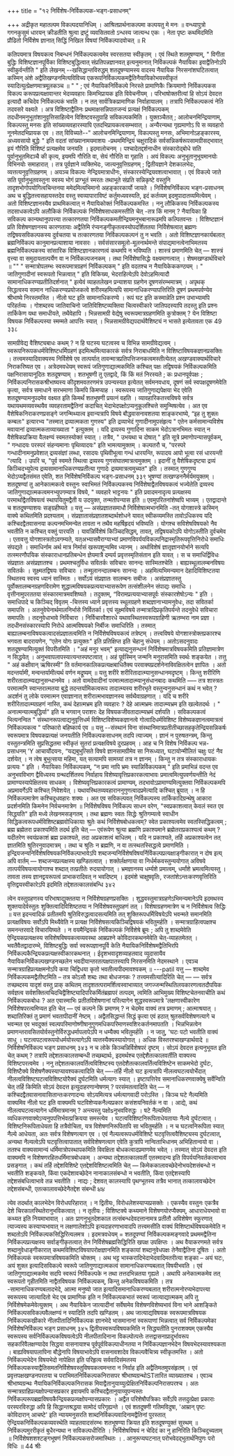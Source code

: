 +++
title = "१२ निर्विशेष-निर्विकल्पक-भङ्ग-प्रसाधनम्"

+++
अद्रीकृत महातल्पम विकल्पदयानिधिम् । आश्रितप्रार्थनाकल्पमा कल्पयतु मे मनः ॥ 
वन्ध्यापुत्रो गगनकुसुमं धारयन् क्रीडतीति 
श्रुत्वा द्रष्टुं व्यवसितवतो ऽन्धस्य जात्यन्ध एकः । 
नेता पृष्टः कथमिदमिति प्रौढितो निर्विशेष
ज्ञानात् सिद्धिं निखिल विषयां निर्विकल्पादवोचत् ॥ 
R 

कतिपयमात्र विषयकत्व निबन्धनं निर्विकल्पकत्वमेव स्वरसतया स्वीकृतम् । एवं स्थिते शतमूषण्याम्, " विगीता बुद्धिः विशिष्टज्ञानपूर्विका विशिष्टबुद्धित्वात् संप्रतिपन्नज्ञानवत् इत्यनुमानात् निर्विकल्पकं नैयायिका इवाद्वैतिनोऽपि स्वीकुर्वन्तीति " इति लेखनम् --खसिद्धान्तविरुद्धम् शतदूषण्यामस्य वादस्य नैयायिक निरसनांशघटितत्वात् कस्मिन् अंशे अद्वैतिखण्डनमित्यविविच्य एकरूपनिर्विकल्पकमद्वैतिनैयायिकोभयस्वीकृतं स्यादित्युत्प्रेक्षणमात्रमूलकञ्च ॥ 
" 
" 
; 
एवं नैयायिकनिर्विकल्पे निरस्ते प्रामाणिकैः क्रियमाणो निर्विकल्पकस विकल्प करूपप्रत्यक्षावान्तर भेदव्यवहारः किमभिप्रायक इति विवेचनीयम् । परिभाषोक्तरीत्यां हि सोऽयं देवदत्त इत्यादौ कचिदेव निर्विकल्पकं भवति । न तत् सार्वत्रिकप्रामाणिक निर्वाहायालम् । तत्रापि निर्विकल्पकत्वं नेति तदवसरे वक्ष्यते । अत्र विशिष्टाद्वैतिनः प्रथमाक्षसन्निपातजन्यं प्रत्यक्षं निर्विकल्पकम् तदधीनमनुभूतांशानुवृत्तिसाहित्येन विशिष्टवस्तुग्राहि सविकल्पकमिति । युक्तञ्चैतत् ; आलोचनमिन्द्रियाणाम्, विकल्पस्तु मनसः इति सांख्यव्यवहारस्यापि एतदभिप्रायकत्वसम्भवात् । अन्यैरन्यथा गृह्यमाणोऽ पि स व्यवहारो नूनमेतदभिप्रायक एव । तत् विविच्यते--" आलोचनमिन्द्रियाणाम्, विकल्पस्तु मनसः, अभिमानोऽहङ्कारस्य, अध्यवसायो बुद्धेः " इति वदतां सांख्यानामयमाशयः -प्रथममिन्द्रियं चक्षुरादिकं सर्वसन्निकर्षरूपसामग्रीसद्भावात् इयं गौरिति विशिष्टं प्रत्यक्षमेव जनयति । इदमालोचनम् । पश्चादेतद्दर्शनाधीन संस्कारोद्बोधे सति पूर्वानुभूतमिदञ्चै की कृत्य, इयमपि गौरिति वा, सेयं गौरिति वा गृहाति । अयं विकल्पः अनुभूतानुभूयमानयोः विभिनयोः समाहारात् । तत्र पूर्वज्ञाने व्यक्तिभेदः, जात्यनुवृत्तिग्रहणम् ; द्वितीयज्ञाने देशकालभेदः, व्यत्तत्यनुवृत्तिग्रहणम् । अयञ्च विकल्पः नेन्द्रियमात्राधीनः, संस्कारस्येन्द्रियवशत्वाभावात् । एवं विकल्पे जाते सति पूर्वानुभूतवस्तुना स्वस्य भोगं प्राग्भूतं स्मरतः तथाभूते संप्रति सन्निकृष्टे वस्तुनि तादृशभोगोपयोगित्वचिन्तनया ममेदमित्यभिमानो अहङ्कारकार्यो जायते । 
निर्विशेषनिर्विकल्प भङ्ग-प्रसाधनम् 
अथ च बुद्धितत्त्वसहायस्तदेव वस्तु स्वव्यापाराविष्टं कर्तुमध्यवस्यति, इदं कर्तव्यम् इदमुपादातव्यमित्येवम् । अतो विशिष्टज्ञानस्यैव प्राथमिकत्वात् न नैयायिकोक्तं निर्विकल्पकमस्ति । 
ननु लौकिकस्य निर्विकल्पकस्य तदसाधकत्वेऽपि अलौकिकं निर्विकल्पकं निर्विशेषसाधकमस्तीति चेत् -तत्र किं मानम् ? नैयायिका हि सविकल्प कान्यथानुपपत्त्या तत्कारणतया निर्विकल्पकमतीन्द्रियमनुभबानारूढमपि कल्पितवन्तः । विशिष्टज्ञानं प्रति विशेषणज्ञानस्य कारणतायाः अद्वैतिमि रंप्यनङ्गीकृतत्वस्योपदर्शिततया निर्विशेषत्वात् ब्रह्मणः तद्विषयसविकल्पकस्य दुर्वचतया च तत्कारणतया निर्विकल्पकल्पनं तु न भवति । अतो विशिष्टज्ञानकार्यबलात् ब्रह्मनिर्विकल्प कानुमानप्रत्याशाया नावसरः । सर्वसंसारसमूलो-मूलनार्थमन्ते संपाद्यमानत्वेनाभिमतस्य ब्रह्मनिर्विकल्पकस्य सांसारिक विशिष्टज्ञानकारणत्वं कथमपि न भविष्यति । शास्त्रं प्रमाणमिति चेत् — शास्त्रं वृत्त्या वा समुदायतात्पर्येण वा न निर्विकल्पजनकम् । तथा निर्विशेषासिद्धेः वक्ष्यमाणत्वात् । शेषमखण्डार्थविचारे ॥ 
"" 
" सन्मात्रोपलम्भः स्वरूपमात्रग्रहणं निर्विकल्पकम् " इति वदतश्च न नैयायिकेककण्ठ्यम् । " जातिगुणादीनां स्वरूपतो भिन्नत्वात् " इति विकिख्य, भेदराहित्येऽपि देवोऽहमित्यादौ सामानाधिकरण्यप्रतीतिदर्शनात् " इत्येवं व्याहतलेखन प्रन्याशया ग्रहणेन दूषणसंरम्भमात्रम् । अपृथक् सिद्धत्वस्य सामान नाधिकरण्यप्रयोजकत्वे शरीरमहमित्यपि सामानाधिकरण्यापत्तिरिति दूषणं प्रथमपर्वण्येव श्रीभाष्ये निरस्तमस्ति । नीलो घट इति सामानाधिकरण्ये 
। रूपं घट इति कस्मान्नेति प्रश्न उभाभ्यामपि परिहर्तव्यः । गोशब्दस्य जातिवाचिनो जातिविशिष्टव्यक्तिवा चित्वस्वीकारे जातिपदस्यापि तदस्तु इति प्रश्नः तार्किकेण यथा समाधीयते, तथैवेहापि । भिन्नसामग्री वेद्येषु स्वरूपमात्रग्रहणमिति कुत्रोक्तम् ? येन विशिष्टा विषयक निर्विकल्पस्या स्मम्मते आपत्तिः स्यात् । भिन्नसामग्रीवेद्यपदार्थवैशिष्ट्यं न भासते इत्येतावता एक
49 
३३८ 

सामग्रीवेद्य वैशिष्ट्यबाधः कथम् ? न हि घटस्य घटत्वस्व च विभिन्न सामग्रीवेद्यत्वम् । स्वरूपनिरूपकधर्मविशिष्टधर्मिग्रहणं इदमित्थमित्याकारकं सर्वत्र निराबाधमिति न विशिष्टाविषयकज्ञानप्रसक्तिः । तत्त्वमस्यादिवाक्यस्य निर्विशेषे एव तात्पर्यात् तावन्मात्रप्रतिपत्तिजनकत्वमस्तीत्येतत् अखण्डवाक्यार्थविचारे निराकरिष्यत एव । 
अत्रेदमवधेयम् स्वरूपं जतिगुणाद्यात्मकमिति कश्चित् पक्षः तद्विषयकं निर्विकल्पकमिति पक्षनिरासायानूदितः शतदूषण्याम् । शतभूषणी तु एतद्वादे, किं किं मतं निरस्यते ; कः प्रधानपूर्वपक्षः ; निर्विकल्पनिरासकश्रीभाष्यस्य कीदृशमवतरणमंत्र उपन्यस्यत इत्येतत् सर्वमनवधाय, दूषणं सर्व स्वपक्षदूषणमेवेति कृत्वा, सर्वत्र समाधाने सरभमाणा किमपि किमप्याह । स्वरूपस्य जातिगुणाद्यपेक्षया भेद एवेति शतदूषण्यामनुपदमेव वक्ष्यत इति किमर्थं शतभूषणी प्रयत्नं वहति । व्यावहारिकतत्त्वविषये सर्वत्र यथायथमव्यवस्थयैव व्यवहरतामद्वैतिनां कदाचित् भेदाभेदपक्षोऽप्यनुकूलश्चित्ते समुन्मिषत्येव । 
अत एव वैशेषिकनिराकरणप्रसङ्गे जगन्मिथ्यात्व इवान्यत्रापि विषये बौद्धवासनावशतया शाङ्करभाष्ये, “इह तु शुक्लः कम्बलः" इत्यारभ्य "तस्मात् द्रव्यात्मकता गुणस्य" इति द्रव्याभेदं गुणादीनामुपसंहृत्य " एतेन कर्मसामान्यविशेष मवायानां द्रव्यात्मकताव्याख्याता " इत्युक्तम् । यदि द्रव्यस्य गुणादिना साकम भेदोऽत्रानभिमतः स्यात् न वैशेषिकप्रक्रिया वैलक्ष्ण्यं स्वमतस्योक्तं स्यात् । तत्रैव, " उभयथा च दोषात् " इति सूत्रे प्रमाणोपन्यासपूर्वकम्, " गन्धादयः परस्परं संहन्यमानाः पृथिव्यादयः" इति भामत्यामुक्तम् । कल्पतरौ च, "परस्परे गन्धादीनामनुप्रवेशात् द्रव्यसंज्ञां लब्धा, रसादयः पृथिवीभूत्वा गन्धं धारयन्ति, रूपादय आपो भूत्वा रसं धारयन्ती "त्यादि । उपरि च, "पूर्व स्वमते स्थित्वा द्रव्यस्य गुणसंघातमात्रत्वमुक्तम् । इदानीं तु वैशेषिकदृष्ट्या द्रव्यं किञ्चिदभ्युपेत्य द्रव्यसामानाधिकरण्यप्रतीत्या गुणादेः द्रव्यमात्रत्वमुच्यत" इति । तस्मात् गुणगुण्य भेदोऽप्यद्वैतसंमत एवेति, शत
निर्विशेषनिर्विकल्प भङ्ग-प्रसाधनम् 
३३९ 
भूषण्यां तत्खण्डननैर्मर्यमयुक्तम् । शतदूषण्यां तु आनेकात्मकत्वे वस्तुनः स्वाभिमतं निर्विकल्पकस्य निर्विशेषाद्वैतविषयकत्वं भज्येतेति द्रव्यस्य जातिगुणाद्यात्मकत्वमनभ्युपगम्यात्र विषये, " व्यवहारे भाट्टनयः " इति प्रवादमनादृत्य प्रत्यक्षस्य परमार्थाद्वैतविषयत्वं स्थापयितुमद्वैती य उदयुक्त, तन्मतोपन्यास इति ॥ एवमुपरितनांशेष्वपि भाव्यम् । एतद्वादान्ते च शतदूषण्याशयः सङ्ग्रहीष्यते ॥ 
यत्तु — असंप्रज्ञातसमाधौ निर्विशेषात्मभानमिति -तत् योगशास्त्रे कस्मिन् वाक्ये कथितमिति प्रदश्यताम् । संप्रज्ञातासंप्रज्ञातशब्दार्थशोधने यावत् स्वीकव्यमस्ति तावोऽधिकस्य यदि कश्चिदद्वैतवासनया कल्पनमभिमन्येत तावता न तथैव महर्षिहृदयं भविष्यति । योगश्च सविशेषविषयको नैव भवतीति न कश्चित् वक्तुं पारयति । यावन्निर्विशेषं किञ्चिदसिद्धम्, तावत्, तद्विषयकोऽपि योगोऽस्तीति दुर्वचमेव । एतावत्तु योगशास्त्रतोऽवगम्यते, यत्अभ्यासवैराग्याभ्यां प्रमाणविपर्ययविकल्पनिद्रास्मृतिरूपवृत्तिनिरोधे समाधिः संपद्यते । समाधिर्नाम अर्थ मात्र निर्मासं खरूपशून्यमिव ध्यानम् । अर्थाविशेषं ज्ञातृज्ञानयोर्भाने सत्यपि तत्स्मरणौपयिक संस्काराधानप्रतिबन्धेन ज्ञेयमात्रै दम्पर्य प्रवृत्तस्मृतिसंतान इति यावत् । स च समाधिर्द्विविधः संप्रज्ञातः असंप्रज्ञातश्च । प्रथमश्चतुर्विधः सवितर्कः सविचारः सानन्दः सास्मितश्चेति । बाह्यस्थूलालम्बनविषयः सवितर्कः । सूक्ष्मतद्विषयः सविचारः । तन्मूलानन्दालम्बनः सानन्दः । अहमित्यभिमन्यमान देहादिविशिष्टतया स्थितस्य स्वस्य ध्यानं सास्मितः । सर्वोऽयं संप्रज्ञातः सालम्बनः सबीजः । असंप्रज्ञातस्तु पूर्वोक्तालम्बनग्रहणविरामेण शुद्धात्मविषयकप्रत्ययाभ्यासरूपेण तत्संशीलनेन संपाद्यः समाधिः । वृत्तीनामुपरततया संस्कारमात्रमवशिष्यते । तदुक्तम्, “विरामप्रत्ययाभ्यासपूर्वः संस्कारशेषोऽन्यः " इति । समाधिपादे च किञ्चिद् विवृतम् -चित्तस्य ध्याने प्रवृत्तस्य स्थूलग्रहणे शब्दज्ञानाभ्यामनुवेधः, तदा सवितर्का समापत्ति । अतनुवेघेनार्थमालनिर्भासे निर्वितर्का। एयं सूक्ष्मविषये तन्मात्रादिप्रकृतिपर्यन्ते तदनुवेधे 
सविचारा समापतिः । तदनुवेधाभावे निर्विचारा । निर्विचारवैशारधे यथावस्थितस्वरूपग्राहिणी ऋतम्भरा नाम प्रज्ञा । तदधीनसंस्कारस्यापि निरोधे आत्मविषयको निर्बीजः समाधिरिति । तस्मात् बाह्यालम्बनाविषयकत्वादसंप्रज्ञातत्वमिति न निर्विशेषविषयकत्वं तत्रेष्टम् । तत्त्वविषये योगशास्त्रोक्तप्रकारश्च भगवता बादरायणेन, “एतेन योगः प्रत्युक्तः" इति प्रतिक्षिप्त इति चेहानु संधेयम् । अतोऽसदनुवादः शतदूषण्यामित्युक्तं विपरीतमिति । "अहं मनुर भवम्" इत्याद्यनुसन्धानं निर्विशेषमात्रविषयकमिति प्रतिज्ञामात्रेण न सिद्धयेत् । अनुभवापलापस्यात्यन्तस्पष्टत्वात् । अहं पूर्वस्मिन् जन्मनि मनुरासमिति स्वर्थः शङ्कयेत । तत्तु " अहं कक्षीवान् ऋषिरस्मी" ति वर्तमानकालिकप्रत्यक्षबाधितैक्य परवाक्यप्रदर्शनेनाविवक्षितत्वेन ज्ञापितः । अतो मदन्तर्यामी, मन्वन्तर्यामीत्यर्थ वर्णन मद्रूष्यम् ॥ 
यत्तु शरीरे शरीरितादात्म्यानुसन्धानमदृष्टम् । किन्तु शरीरिणि शरीरतादात्म्यद्यानुसन्धानमेव । अतो वामदेवादीनां परमात्मतादात्म्यानुसंधानबादः कथमिति —– तत्र शास्त्रतः परमात्मनि स्वान्तरात्मतया बुद्धे तदन्तर्यामिकत्वरूप तादात्म्यस्य शरीरभृते वस्तुन्वनुसन्धानं कथं न भवेत् ? अदर्शनं तु लोके परमात्मन एवाज्ञानात् शरीरात्मभावज्ञानस्य सर्वथैवाग्रहणात् । यदि च शरीरे शरीरितादात्म्यग्रहणं नास्ति, कथं देहात्मभ्रम इति व्यवहारः ? देहे आत्मभ्रमः तादात्म्यभ्रम इति खल्वेतदर्थः । " अनात्मन्यात्मबुद्धिर्या" इति च भगवान् पराशरः देह विषयकजीवतादात्म्यभ्रमं दर्शयति । 
सविकल्पकत्वं 
भित्यनन्वित
" संस्थानरूपत्वाद्यनुवृत्तिधर्म विशिष्टविशेष्यकज्ञानत्वे गोत्वादिधर्मविशिष्ट विशेष्यकज्ञानत्वमात्रत्वं निर्विकल्पकत्व " परिष्कारो बहिष्कार्य एव ॥ यत्तु --संस्थानं विना संस्थानिमात्रप्रतीतीच्छासहकृतेन्द्रियसन्निकर्षः स्वरूपमात्र विषयकप्रत्यक्षं जनयतीति निर्विकल्पकसाधनम् तदपि त्याज्यम् । ज्ञानं न पुरुषतन्त्रम्, किन्तु वस्तुतन्त्रमिति सुप्रसिद्धतमा स्वीकृतं सुतरां प्रत्यक्षविषये दुरप्रहवम् । आह च 
नि विशेष निर्विकल्प भन्न-प्रसाधनम् 
'Y 
आचार्योदयनः, “यद्यबुभुत्सिते विषये ज्ञानसामग्रीमेव सा निरूध्यात्, घटायोन्मीलितं चक्षुः पटं नैव दर्शयेत् । न त्वेष बुभुत्साया महिमा, यत् सत्यामपि सामग्र्यां तत्र न ज्ञानम् । किन्तु न तत्र संस्काराधायकः प्रत्ययः " इति । नैयायिकाः निर्विकल्पकम्, “न प्रमा नापि भ्रमः स्यान्निर्विकल्पकम् " इति प्रमाभिन्नं वदन्त एव अनुभवविभाग द्वैविध्यस्य ग्रन्थदर्शितस्य निर्वाहाय विशेष्यावृत्तिप्रकारकत्वाभावः प्रमात्वमित्युपवर्णयन्तीति नेदं प्रामाण्यस्यापेक्षितस्य साधकम् । विशेष्यवृत्तिप्रकारकत्वं प्रामाण्यम्, तदभावोऽप्रामाण्यमित्युक्तवा निर्विकल्पकमपि अप्रमावर्गेऽपि कश्चित् निवेशयेत् । यथावस्थितव्यवहाराननुगुणत्वादप्रमेत्यादि कश्चित् ब्रूयात् । न हि निर्विकल्पमात्रेण कश्चिदूधवहारः शक्यः । अत एव सविकल्पवत् निर्विकल्पस्य तार्किकादिग्रन्थेषु आकारा प्रदर्शनमिति किमनेन निर्वचनमात्रेण ॥ 
निर्विशेषविषय निर्विकल्प साधन वरेण, "स्वप्रकाशत्वात् केवलं स्वत एव सिद्धयति" इति मध्ये लेखनमसङ्गतम् । तथा ब्रह्मणः स्वतः सिद्धेः श्रुतिगम्यत्वे स्वाधीन सिद्धिकत्वरूपधर्मविशिष्टब्रह्मवोधिकायाः श्रुतेः कथं निर्विशेषबोधकत्वम्? स्वेत प्रकाश्यत्वमेव स्वतस्सिद्धिकत्वम् ; ब्रह्म ब्रह्मेतरा प्रकाश्यमिति तदर्थ इति चेत् — एवंरूपेण श्रुत्या ब्रह्मणि प्रकाश्यमाने ब्रह्मेतराप्रकाश्यत्वं कथम् ? यदीतरेण स्वयंप्रकाशं ब्रह्म प्रकाश्यते, तदा अप्रकाशत्वं बाधितम् । यदि न प्रकाश्यते, तर्हि अप्रकाश्यत्वेन तत् ज्ञातमिति श्रुतिरनुवादमात्रम् । तथा च श्रुतिः न ब्रह्मणि, न वा तत्स्थतस्सिद्धत्वे प्रमाणमिति । इन्द्रियजन्यनिर्विशेषविषयकनिर्विकल्पाभावेऽपि शब्दजन्यनिर्विशेषविषयर्निर्विकल्पप्रत्यक्षाङ्गीकारात् न दोष इत्य् अपि वार्तम् — शब्दजन्यप्रत्यक्षस्य खण्डितत्वात् । शक्तेर्लक्षणाया वा निर्धर्मकवस्तुन्ययोगात् अविषये तात्पर्यविषयत्वायोगाश्च शब्दात् तत्प्रतीतेः रुदयायोगात् । भ्रमज्ञानस्य धर्म्यशे प्रमात्वम्, धर्मांशे भ्रमत्वमित्यस्तु । तावता तस्य ज्ञानद्वयरूपत्वं प्राभाकरादिवत् न भवदिष्टम् । इदमंशे चाक्षुषवृतिः, रजतांशेऽन्तःकरणवृत्तिरिति वृत्तिद्वयस्वीकारेऽपि इदमिति तद्देशतत्कालसंबन्धि
३४२ 

त्वेन वस्तुग्रहणस्य परिभाषाद्युक्ततया न निर्विशेषग्रहणप्रसक्तिः । शुद्धवस्तुमात्रग्रहणेऽभिमन्यमानेऽपि इदमथस्य शुक्तयादेर्वस्तुतः शुक्तित्वादिविशिष्टतया न निर्विशेषवस्तुग्रहणं तत् । विशेषाग्रहणमात्रेण च न निर्विशेषत्व सिद्धिः ॥ यत्त इदन्त्वादिकं प्रतीतमपि श्रुतिविरुद्धत्वादसत्यमिति तत् शुक्तिरूपधर्मिविषयेऽपि भवन्मते समानमिति प्रत्यक्षविषयः सर्वोऽपि मिथ्यैवेति न प्रत्यक्ष निर्विशेषसत्यकिञ्चिद्विषयकं भवितुमर्हति । सन्मात्रग्राहित्वपक्षश्च समनन्तरवादे विचारयिष्यते । न वयमैन्द्रियकं निर्विकल्पकं निर्विशेषे ब्रूमः ; अपि तु शाब्दमेवेति ऐन्द्रियकप्रत्यक्षस्य सविशेषविषयकत्वव्यवस्था आम्रप्रश्ने कोविदारकथनमेवेति चेत्-व्याहतमेतत् । भवतैवैतद्वादारम्भे, विशिष्टबुद्धिः सर्वा स्वरूपज्ञानपूर्वि केति नैयायिकनिर्विशेषमद्वैतिभिरपि निर्विकल्पकैन्द्रियकप्रत्यक्षस्वीकारकथनात् । ईदृशभवादृशव्याहतवाद व्युदासायैव नैयायिकनिर्विकल्पखण्डनच्छलेन भवदीयान्तरतत्पक्षपातस्यापि निरसनमिति नेदमस्थाने । एवञ्च सन्मात्रग्राहिप्रत्यक्षमनोऽपि कया चिद्विधया कृतो भवतीत्यपीदमावश्यकम् ॥ 
---patil 
यत्तु — शाब्दमेव निर्विकल्पकमद्वैतीष्टमिति – तत्र कोऽसौ शब्दः तथा बोधजनकः ? तत्त्वमसीत्यादिरिति चेत् — — सर्वत्र तच्छब्दस्य यादृशं वस्तु प्राक् कथितम् तादृशतत्परामर्शित्वस्वाभाव्यात् जगज्जन्मस्थितिलयकारणत्वतदौपयिक सर्वज्ञत्व सर्वशक्तित्वचिदचिद्वैशिष्ट्यादिपरिकर्मितंब्रह्मपरं तत्पदम्, त्वमिति आभिमुख्य विशिष्टचेतनवाचीति कथं निर्विकल्पकबोधः ? अत एवास्माभिः प्रतीतविशेषणानां परित्यागेन शुद्धस्वरूपमात्रे 'लक्षणास्वीकारेण निर्विशेषपरत्वमिप्यत इति चेत् — एवं कल्पने किं प्रमाणम् ? न चेदमेव वाक्यं तत्र प्रमाणम् ; आत्माश्रयात् । शब्दातिरिक्तं तु प्रमाणं भवतापीदानीं नेष्टम् । अद्वैतसिद्धान्तं सिद्धं कृत्वा एवं हठात् श्रुतसर्वविशेषणत्यागे च भवन्मत एव भवदुक्तं स्वल्पपरिमाणोष्णीषानुगुणमधिकपरिमाणस्वशिरःकर्तनमापतति । भिन्नभिन्नत्वेन प्रमाणन्तरावसितयोर्वस्तुनोर्विरुद्धधर्मापलापेऽपि न धम्यैक्य भवितुमर्हति । न जातु, 'घटः पटो भवतीति वाक्यं साधु । घटत्वपटत्वरूपयोधर्मयोस्त्यागेऽपि व्यत्तस्यैक्यस्यायोगात् । अधिक विस्तरश्चाखण्डार्थवादे ॥ 
निर्विशेषनिर्विकल्प भङ्ग प्रसाधनम् 
३४३ 
न च लोके किञ्चन्निर्विशेषपरं दृष्टम् । सोऽयं देवदत्त इत्यनुभूयत इति चेत् कथम् ? तत्रापि तद्देशतत्कालसम्बन्धी तच्छब्दार्थः, इदमर्थश्च एतद्देशैतत्कालवर्तीति वाक्यस्य विशिष्टपरत्वमेव । ननु तद्देशतत्कालवर्तित्वविशिष्टस्य एतदेशैतत्कालवर्तित्वविशिष्टेन साकमभेदो दुर्घटः, विशिष्टैक्ये विशेषणैक्यस्याप्यावश्यकत्वादिति चेत् —-तर्हि नीलो घट इत्यत्रापि नीलत्वघटत्वयोर्भेदात् नीलत्वविशिष्टघटत्वविशिष्टयोरैक्यं दुर्घटमिति धर्मत्यागः स्यात् । इष्टापत्तिरेव समानाधिकरणवाक्येषु सर्वेन्विति चेत् तर्हि किमिति सोऽयं देवदत्त इत्युदाहरणान्वेषणम् ? परसंमतत्वादिति चेत् — न कश्चिदद्वैतवासनावासितान्तःकरणादन्यः सोऽयमित्यत्र धर्मत्यागवादी परोऽस्ति । किञ्च घटे नैल्यमिति वाक्यमिव नीलो घट इति वाक्यमपि घटविशेप्यकनैल्यप्रकार कसंशयनिवर्तकं न वा । आद्ये, कथं नीलत्वघटत्वत्यागेन धर्मिमात्रमानम् ? अन्त्यस्तु पक्षोsनुभवविरुद्धः । षटे नैल्यमिति व्यधिकरणवाक्येऽप्यनुपपत्तिर्भवत्प्रक्रियया समस्त्येव । घटत्वविशिष्टनिरूपिताधेयतायाः नैल्ये दुर्घटत्वात् । विशिष्टनिरूपिताधेयता हि तत्रैवोचिता, यत्र विशेषणनिरूपितापि सा भवितुमर्हति । न च घटत्वनिरूपिता स्यात् नैल्ये आधेयता, अतः सर्वत्र विशेषणत्याग एव । एवं नैल्यत्वरूपधर्मविशिष्टे घटवृत्तित्ववैशिष्ट्यस्य दुर्घटत्वात्, अन्यथा नैल्यत्वेऽपि घटवृत्तित्वापातात् सर्वविशेषणत्याग एवेति कुत्रापि नान्विताभिधानम् अभिहितान्वयो वा । ततश्च वाक्यसामान्यं धर्मिमात्रोपस्थापकमिति विवक्षिता
बोधकत्वादप्रमाणमेव भवेत् । तस्मात् सोऽयं देवदत्त इति वाक्यमपि न विशेषणरहितधर्मिमात्रबोधकम् । अन्यथा तद्देशतत्कालवर्ती एतस्मादन्य इति विपर्ययनिवर्तकत्वाभाव प्रसङ्गात् । कथं तर्हि तद्देशविशिष्टे एतद्देशविशिष्टत्वमिति चेत् — किमेककालावच्छेदेनोभयदेशसंबन्धो न भवतीति शङ्कयते, किंवा एकदेशावच्छेदेन नानाकालसंबन्धो न भवतीति, किंवा एतद्देशस्यापि तद्देशसंबधित्वाभावे तन्न भवतीति । नाद्यः ; देशवत् कालस्यापि पृथग्भूतस्य तत्रैव भानात् तत्कालावच्छेदेन तद्देशसंबन्धी, एतत्कालावच्छेदेनैतद्देश संबन्धी
૪૪ 

त्येव तदर्थात् कालभेदेन विरोधपरिहारात् । न द्वितीयः, विरोधलेशस्याप्यप्रसक्तेः । एकस्यैव वस्तुनः एकत्रैव देशे चिरकालस्थितेरानुभविकत्वात् । न तृतीयः ; विशिष्टक्ये कथ्यमाने विशेषणयोरप्यैक्यम्, आधाराधेयभावो वा कथ्यत इति नियमाभावात् । अतः प्रागनुभूतदेशकाल तत्संबन्धदेवदत्तानामत्र प्रतीतौ अविशेषेण स्फुरणात् त्याज्यस्य कस्याप्यभावात् न लक्षणालेशोऽपि इत्यदाहरणाभावादपि तत्त्वमसीति वाक्यं विशिष्टार्थविषयकमेवेति न शब्दतोऽपि निर्विकल्पकसिद्धिरित्यलमत्र । 
इदमत्रवधेयम् = शतदूपण्यां निर्विकल्पकमङ्गवादे प्रथममद्वैतिना निर्विकल्पप्रत्यक्षस्य सर्वाङ्गीकृतत्वात् तेन निर्विशेषब्रह्मसिद्धिरिति खपक्ष उपक्षिप्तः । अथ वैयाकरणमते सर्वत्र शब्दानुवेधाङ्गीकारात् कथमविशिष्टविषयापरोक्षज्ञानमिति शङ्कायां शब्दानुवेधपक्षः तेनैवाद्वैतिना दूषितः । अतो निर्विकल्पकं स्वरूपमात्रविषयकमिति चोक्तम् । 
अथ भट्ट भास्करादिभेदाभेदवादिमतरीत्या शङ्का – अयं घटः, अयं शुक्ल इत्यादिसविकल्पे स्वरूपे जातिगुणाद्यात्मकत्वं सामानाधिकरण्यबलात् विषयीभवति । एवं जातिगुणाद्यात्मकमेव सदपि स्वरूपं निर्विकल्पके न तथा तत्तदभिन्नतया गृह्यते । अथापि अनेकात्मकमेव तत् स्वरूपतो गृहीतमिति नाद्वैतविषयक निर्विकल्पकम्, किन्तु अनेकविषयकमिति । तत्र -सामानाधिकरण्यबलादभेदे, आत्मा मनुष्यो जात इत्यादिसमानाधिकरण्यबलात् शरीरात्मनोरप्यभेदापत्त्या स्वरूपस्य जात्यादितो भेद एब प्रामाणिक इति न निर्विकल्पकभातं स्वरूपं जात्याद्यात्मकम् अपि तु निर्विशेषमेकमेवेत्युक्तम् । 
अथ नैयायिकेन जात्यादीनां सर्वेषामेव विशेषणविशेष्यभावं विना भाने आशङ्किते निर्विकल्पसविकल्पवैलक्षण्यं न स्यादिति तदपि खण्डितम् । 
अथ जात्याद्यविषयक स्वरूपमात्रविषयक निर्विकल्पकखीकारे नीलपीतादिनिर्विकल्पक ज्ञानभेदे भासमानानां स्वरूपाणां भिन्नत्वात् सर्व निर्विकल्पमेका
निर्विशेषनिर्विकल्प भङ्ग प्रसाधनम् 
३४५ 
द्वितीयस्वरूपविषयकमिति न सिद्ध्यतीति पुनराशक्यम् एकस्यैव स्वरूपस्य सर्वनिर्विकल्पकविषयत्वेऽपि नीलपीतादिनाना विकल्पोत्पत्तेः तत्तद्वासनाप्रादुर्भावरूप सहकारिवैलक्षण्यादेव सिद्धया वासनायाश्च पूर्वपूर्वविकल्पाधीनतया न निर्विकल्पज्ञानभेदेन विषयभेदस्यावश्यकता । बाह्यविषयापलापिना बौद्धेनापि विषयाभावेऽपि वासनावशादेव विकल्पवैचित्र्य स्वीकृतमस्ति । अतो निर्विकल्पभेदेन विषयभेदो नापेक्षित इति परिहृत्य सर्ववादिसंमतस्य निर्विकल्पकस्याद्वैतिसमतनिर्विशेषवस्तुविषयकत्वमन्तरा न निर्वाह इति अद्वैतिमतमुपसंहृतम् । 
एवं प्रवृत्तपक्षखण्डनपरतया च पराभिमतनिर्विकल्पकनिरासपर श्रीभाष्यग्रन्थोSTतारित व्याख्यातश्च । एवञ्च श्रीभाष्यग्रन्थः नैयायिकनिर्विकल्पकनिरासक मिवाद्वैतानुयाय्युत्प्रेक्षितनिर्विकल्पनिरासपरश्च । अतः सन्मात्रग्राहिप्रत्यक्षोपन्यासप्रकार इवायमपि कश्चिदद्वैतानुयाय्युपन्यस्तः निर्विकल्परूपब्रह्मविषयकैन्द्रियकप्रत्यक्षोपन्यासप्रकारः । अद्वैत परिशेषौपत्रिकाः सर्वेऽपि तत्तदुत्प्रेक्षा प्रकाराः परस्परविरुद्धा अपि हि सिद्धान्तश्रद्धया सामोदं परिगृह्यन्ते । एवं शतदूषणी गतिमविदुषा, 'आम्रान् पृष्टः कोविदारान् आचष्टे' इति न्यायमनुसरति शाब्दनिर्विकल्पवादिनामद्वैतिनां पुरस्तात् ऐन्द्रियकनिर्विकल्पकव्यवस्थेति व्याहतवादसंरम्भः शतभूषण्या क्रियत इति शतदूषण्युक्तं सुस्थम् ॥ 
निर्विकल्पमुररीकृतं बुधैरन्यथा न सविकल्पधीरिति । निर्विशेषविषयं न चेदिदं का नु हानिरिति किञ्चिदुच्यताम् ॥ निर्विशेषशशश्टङ्गभूषणं निर्विकल्पकसरोजमास्थितः । . आनुरूप्यघटनात् परोभवेदद्भुतार्थनिपुणः परो विधिः ॥ 
44 
श्रीः